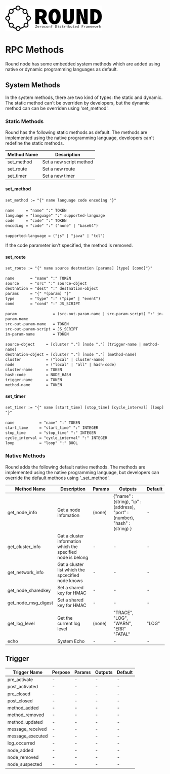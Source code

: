 ![round_logo](./img/round_logo.png)

# RPC Methods

Round node has some embedded system methods which are added using native or dynamic programming languages as default.

## System Methods

In the system methods, there are two kind of types: the static and dynamic. The static method can't be overriden by developers, but the dynamic method can can be overriden using 'set_method'.

### Static Methods

Round has the following static methods as default. The methods are implemented using the native programming language, developers can't redefine the static methods.

| Method Name | Description |
| --- | --- |
| set_method | Set a new script method |
| set_route | Set a new route |
| set_timer | Set a new timer |

#### set_method

```
set_method := "{" name language code encoding "}"

name     = "name" ":" TOKEN
language = "language" ":" supported-language
code     = "code" ":" TOKEN
encoding = "code" ":" ("none" | "base64")

supported-language = ("js" | "java" | "tcl")
```

If the code parameter isn't specified, the method is removed.

#### set_route

```
set_route := "{" name source destnation [params] [type] [cond]"}"

name       = "name" ":" TOKEN
source     = "src" ":" source-object
destnation = "dest" ":" destnation-object
params     = "{" *(param) "}"
type       = "type" ":" ("pipe" | "event")
cond       = "cond" ":" JS_SCRIPT

param                = (src-out-param-name | src-param-script) ":" in-param-name
src-out-param-name   = TOKEN
src-out-param-script = JS_SCRIPT
in-param-name        = TOKEN

source-object     = [cluster "."] [node "."] (trigger-name | method-name)
destnation-object = [cluster "."] [node "."] (method-name)
cluster           = ("local" | cluster-name)
node              = ("local" | "all" | hash-code)
cluster-name      = TOKEN
hash-code         = NODE_HASH
trigger-name      = TOKEN
method-name       = TOKEN
```

#### set_timer

```
set_timer := "{" name [start_time] [stop_time] [cycle_interval] [loop] "}"

name           = "name" ":" TOKEN
start_time     = "start_time" ":" INTEGER
stop_time      = "stop_time" ":" INTEGER
cycle_interval = "cycle_interval" ":" INTEGER
loop           = "loop" ":" BOOL
```

### Native Methods

Round adds the following default native methods. The methods are implemented using the native programming language, but developers can override the default methods using '_set_method'.

| Method Name | Description | Params | Outputs | Default |
| --- | --- | --- | --- | --- |
| get_node_info | Get a node infomation | (none) | {"name" : (string), "ip" : (address), "port" : (number),  "hash" : (string) } | - |
| get_cluster_info | Gat a cluster information which the specified node is belong | - | - | - |
| get_network_info | Gat a cluster list which the spcecified node knows | - | - | - |
| get_node_sharedkey | Set a shared key for HMAC | - | - | - |
| get_node_msg_digest | Set a shared key for HMAC | - | - | - |
| get_log_level | Get the current log level | (none) | "TRACE", "LOG", "WARN", "ERR" "FATAL" | "LOG" |
| echo | System Echo | - | - | - |

## Trigger

| Trigger Name | Perpose | Params | Outputs | Default |
| --- | --- | --- | --- | --- |
| pre_activate | - | - | - | - |
| post_activated | - | - | - | - |
| pre_closed | - | - | - | - |
| post_closed | - | - | - | - |
| method_added | - | - | - | - |
| method_removed | - | - | - | - |
| method_updated | - | - | - | - |
| message_received | - | - | - | - |
| message_executed | - | - | - | - |
| log_occurred | - | - | - | - |
| node_added | - | - | - | - |
| node_removed | - | - | - | - |
| node_suspected | - | - | - | - |
